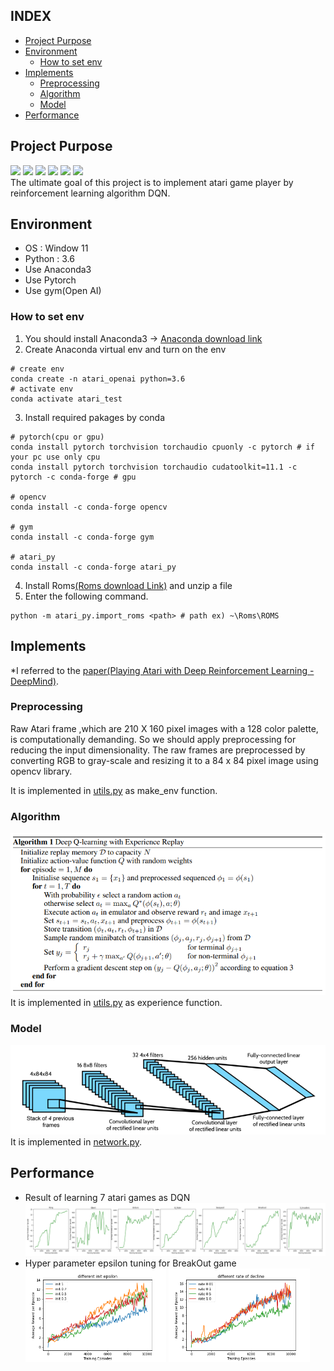 ## INDEX
- [Project Purpose](#project-purpose)
- [Environment](#environment)
  * [How to set env](#how-to-set-env)
- [Implements](#implements)
  * [Preprocessing](#preprocessing)
  * [Algorithm](#algorithm)
  * [Model](#model)
- [Performance](#performance)

## Project Purpose
<div>
  <img src="https://user-images.githubusercontent.com/33629459/204558192-69946810-c81f-46b7-b76e-2f99cf0dc280.mp4">
  <img src="https://user-images.githubusercontent.com/33629459/204559261-0a8c1c93-c634-4639-b4de-8dec370f3a98.mp4">
  <img src="https://user-images.githubusercontent.com/33629459/204559552-5a247675-a4a4-4b99-9e2f-b894c47d31e0.mp4">
  <img src="https://user-images.githubusercontent.com/33629459/204559763-b5bd2840-c215-4a63-83a4-04cd251940f6.mp4">
  <img src="https://user-images.githubusercontent.com/33629459/204559927-7afd441b-3743-47c0-89aa-7dfcb3e183fd.mp4">
  <img src="https://user-images.githubusercontent.com/33629459/204561075-49832f5e-a5e4-4b18-be5c-afdd694c6418.mp4">
</div>
The ultimate goal of this project is to implement atari game player by reinforcement learning algorithm DQN.

## Environment
- OS : Window 11
- Python : 3.6
- Use Anaconda3
- Use Pytorch
- Use gym(Open AI)

### How to set env
1. You should install Anaconda3 -> [Anaconda download link](https://www.anaconda.com/)
2. Create Anaconda virtual env and turn on the env
```shell
# create env
conda create -n atari_openai python=3.6
# activate env
conda activate atari_test
```  
3. Install required pakages by conda
```shell
# pytorch(cpu or gpu)
conda install pytorch torchvision torchaudio cpuonly -c pytorch # if your pc use only cpu
conda install pytorch torchvision torchaudio cudatoolkit=11.1 -c pytorch -c conda-forge # gpu

# opencv 
conda install -c conda-forge opencv

# gym
conda install -c conda-forge gym

# atari_py
conda install -c conda-forge atari_py
```
4. Install Roms[(Roms download Link)](http://www.atarimania.com/rom_collection_archive_atari_2600_roms.html) and unzip a file
5. Enter the following command.
```shell
python -m atari_py.import_roms <path> # path ex) ~\Roms\ROMS
```


## Implements
*I referred to the [paper(Playing Atari with Deep Reinforcement Learning - DeepMind)](https://arxiv.org/abs/1312.5602).  

### Preprocessing
Raw Atari frame ,which are 210 X 160 pixel images with a 128 color palette, is computationally demanding.
So we should apply preprocessing for reducing the input dimensionality. The raw frames are preprocessed by converting RGB to gray-scale and
resizing it to a 84 x 84 pixel image using opencv library. 

It is implemented in [utils.py](./code/utils.py) as make_env function.
### Algorithm
![algorithm](resource/img/dqn.png)  
It is implemented in [utils.py](./code/utils.py) as experience function.

### Model
![algorithm](./resource/img/network.png)  
It is implemented in [network.py](./code/networks.py).

## Performance
- Result of learning 7 atari games as DQN
![experiment_1](resource/img/experiment_1.png)
- Hyper parameter epsilon tuning for BreakOut game<div>
  <img src="./resource/img/experiment_2.png" style="width: 47%; height=auto;">
  <img src="./resource/img/experiment_3.png" style="width: 47%; height=auto;">
</div>
